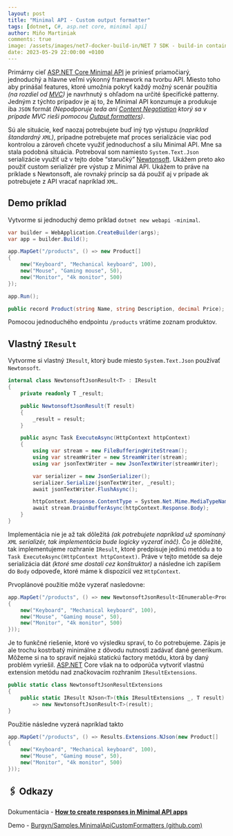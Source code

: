 ```yaml
---
layout: post
title: "Minimal API - Custom output formatter"
tags: [dotnet, C#, asp.net core, minimal api]
author: Miňo Martiniak
comments: true
image: /assets/images/net7-docker-build-in/NET 7 SDK - build-in container support.png
date: 2023-05-29 22:00:00 +0100
---
```

Primárny cieľ [ASP.NET Core Minimal API](https://learn.microsoft.com/en-us/aspnet/core/fundamentals/minimal-apis/overview?view=aspnetcore-8.0) je priniesť priamočiarý, jednoduchý a hlavne veľmi výkonný framework na tvorbu API. Miesto toho aby prinášal features, ktoré umožnia pokryť každý možný scenár použitia *(na rozdiel od [MVC](https://learn.microsoft.com/en-us/aspnet/core/tutorials/choose-web-ui?view=aspnetcore-8.0))* je navrhnutý s ohľadom na určité špecifické patterny. Jedným z týchto prípadov je aj to, že Minimal API konzumuje a produkuje iba `JSON` formát *(Nepodporuje teda ani [Content Negotiation](https://developer.mozilla.org/en-US/docs/Web/HTTP/Content_negotiation) ktorý sa v prípade MVC rieši pomocou [Output formatters](https://learn.microsoft.com/en-us/aspnet/core/web-api/advanced/formatting?view=aspnetcore-8.0#content-negotiation))*.

Sú ale situácie, keď naozaj potrebujete buď iný typ výstupu *(napríklad štandardný `XML`)*, prípadne potrebujete mať proces serializácie viac pod kontrolou a zároveň chcete využiť jednoduchosť a silu Minimal API. Mne sa stala podobná situácia. Potreboval som namiesto `System.Text.Json` serializácie využiť už v tejto dobe “staručký” [Newtonsoft](https://www.newtonsoft.com/json). Ukážem preto ako použiť custom serializér pre výstup z Minimal API. Ukážem to práve na príklade s Newtonsoft, ale rovnaký princíp sa dá použiť aj v prípade ak potrebujete z API vracať napríklad `XML`.

## Demo príklad

Vytvorme si jednoduchý demo príklad `dotnet new webapi -minimal`.

```csharp
var builder = WebApplication.CreateBuilder(args);
var app = builder.Build();

app.MapGet("/products", () => new Product[]
{
    new("Keyboard", "Mechanical keyboard", 100),
    new("Mouse", "Gaming mouse", 50),
    new("Monitor", "4k monitor", 500)
});

app.Run();

public record Product(string Name, string Description, decimal Price);
```

Pomocou jednoduchého endpointu `/products` vrátime zoznam produktov.

## Vlastný `IResult`

Vytvorme si vlastný `IResult`, ktorý bude miesto `System.Text.Json` používať `Newtonsoft`.

```csharp
internal class NewtonsoftJsonResult<T> : IResult
{
    private readonly T _result;

    public NewtonsoftJsonResult(T result)
    {
        _result = result;
    }

    public async Task ExecuteAsync(HttpContext httpContext)
    {
        using var stream = new FileBufferingWriteStream();
        using var streamWriter = new StreamWriter(stream);
        using var jsonTextWriter = new JsonTextWriter(streamWriter);

        var serializer = new JsonSerializer();
        serializer.Serialize(jsonTextWriter, _result);
        await jsonTextWriter.FlushAsync();

        httpContext.Response.ContentType = System.Net.Mime.MediaTypeNames.Application.Json;
        await stream.DrainBufferAsync(httpContext.Response.Body);
    }
}
```

Implementácia nie je až tak dôležitá *(ak potrebujete napríklad už spomínaný `XML` serializér, tak implementácia bude logicky vyzerať ináč)*. Čo je dôležité, tak implementujeme rozhranie `IResult`, ktoré predpisuje jedinú metódu a to `Task ExecuteAsync(HttpContext httpContext)`. Práve v tejto metóde sa deje serializácia dát *(ktoré sme dostali cez konštruktor)* a následne ich zapíšem do `Body` odpoveďe, ktoré máme k dispozícií vez `HttpContext`.

Prvoplánové použitie môže vyzerať nasledovne:

```csharp
app.MapGet("/products", () => new NewtonsoftJsonResult<IEnumerable<Product>>(new Product[]
{
    new("Keyboard", "Mechanical keyboard", 100),
    new("Mouse", "Gaming mouse", 50),
    new("Monitor", "4k monitor", 500)
}));
```

Je to funkčné riešenie, ktoré vo výsledku spraví, to čo potrebujeme. Zápis je ale trochu kostrbatý minimálne z dôvodu nutnosti zadávať dané generikum. Môžeme si na to spraviť nejakú statickú factory metódu, ktorá by daný problém vyriešil. [ASP.NET](http://ASP.NET) Core však na to odporúča vytvoriť vlastnú extension metódu nad značkovacím rozhraním  `IResultExtensions`.

```csharp
public static class NewtonsoftJsonResultExtensions
{
    public static IResult NJson<T>(this IResultExtensions _, T result)
        => new NewtonsoftJsonResult<T>(result);
}
```

Použitie následne vyzerá napríklad takto

```csharp
app.MapGet("/products", () => Results.Extensions.NJson(new Product[]
{
    new("Keyboard", "Mechanical keyboard", 100),
    new("Mouse", "Gaming mouse", 50),
    new("Monitor", "4k monitor", 500)
}));
```

## 🖇️ Odkazy

Dokumentácia - ****[How to create responses in Minimal API apps](https://learn.microsoft.com/en-us/aspnet/core/fundamentals/minimal-apis/responses?view=aspnetcore-8.0)****

Demo - [Burgyn/Samples.MinimalApiCustomFormatters (github.com)](https://github.com/Burgyn/Samples.MinimalApiCustomFormatters)